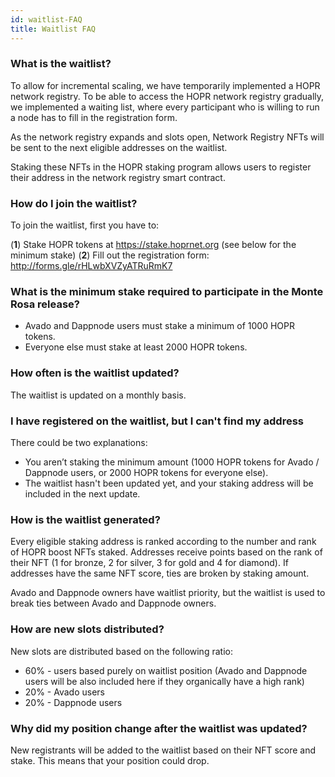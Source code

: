 ```yaml
---
id: waitlist-FAQ
title: Waitlist FAQ
---
```

### What is the waitlist?

To allow for incremental scaling, we have temporarily implemented a HOPR network registry. To be able to access the HOPR network registry gradually, we implemented a waiting list, where every participant who is willing to run a node has to fill in the registration form.

As the network registry expands and slots open, Network Registry NFTs will be sent to the next eligible addresses on the waitlist.

Staking these NFTs in the HOPR staking program allows users to register their address in the network registry smart contract.

### How do I join the waitlist?

To join the waitlist, first you have to:

(**1**) Stake HOPR tokens at https://stake.hoprnet.org (see below for the minimum stake)
(**2**) Fill out the registration form: http://forms.gle/rHLwbXVZyATRuRmK7

### What is the minimum stake required to participate in the Monte Rosa release?

- Avado and Dappnode users must stake a minimum of 1000 HOPR tokens.
- Everyone else must stake at least 2000 HOPR tokens.

### How often is the waitlist updated?

The waitlist is updated on a monthly basis.

### I have registered on the waitlist, but I can't find my address

There could be two explanations:

- You aren’t staking the minimum amount (1000 HOPR tokens for Avado / Dappnode users, or 2000 HOPR tokens for everyone else).
- The waitlist hasn't been updated yet, and your staking address will be included in the next update.

### How is the waitlist generated?

Every eligible staking address is ranked according to the number and rank of HOPR boost NFTs staked. Addresses receive points based on the rank of their NFT (1 for bronze, 2 for silver, 3 for gold and 4 for diamond). If addresses have the same NFT score, ties are broken by staking amount.

Avado and Dappnode owners have waitlist priority, but the waitlist is used to break ties between Avado and Dappnode owners.

### How are new slots distributed?

New slots are distributed based on the following ratio:

- 60% - users based purely on waitlist position (Avado and Dappnode users will be also included here if they organically have a high rank)
- 20% - Avado users
- 20% - Dappnode users

### Why did my position change after the waitlist was updated?

New registrants will be added to the waitlist based on their NFT score and stake. This means that your position could drop.
